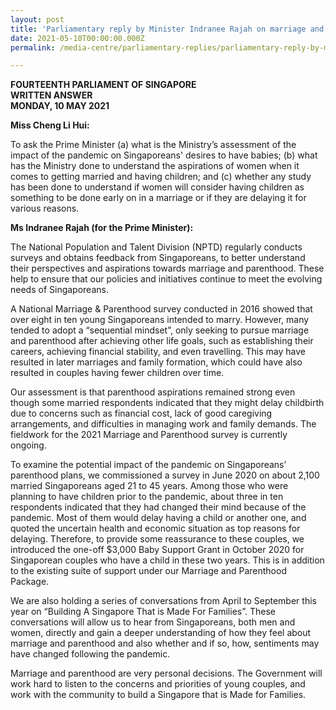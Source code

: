 ```yaml
---
layout: post
title: 'Parliamentary reply by Minister Indranee Rajah on marriage and parenthood aspirations'
date: 2021-05-10T00:00:00.000Z
permalink: /media-centre/parliamentary-replies/parliamentary-reply-by-minister-indranee-rajah-on-marriage-and-parenthood-aspirations/

---
```



**FOURTEENTH PARLIAMENT OF SINGAPORE**  
**WRITTEN ANSWER**  
**MONDAY, 10 MAY 2021**    

**Miss Cheng Li Hui:**

To ask the Prime Minister (a) what is the Ministry’s assessment of the impact of the pandemic on Singaporeans' desires to have babies; (b) what has the Ministry done to understand the aspirations of women when it comes to getting married and having children; and (c) whether any study has been done to understand if women will consider having children as something to be done early on in a marriage or if they are delaying it for various reasons.

**Ms Indranee Rajah (for the Prime Minister):**   

The National Population and Talent Division (NPTD) regularly conducts surveys and obtains feedback from Singaporeans, to better understand their perspectives and aspirations towards marriage and parenthood. These help to ensure that our policies and initiatives continue to meet the evolving needs of Singaporeans. 

A National Marriage & Parenthood survey conducted in 2016 showed that over eight in ten young Singaporeans intended to marry. However, many tended to adopt a “sequential mindset”, only seeking to pursue marriage and parenthood after achieving other life goals, such as establishing their careers, achieving financial stability, and even travelling. This may have resulted in later marriages and family formation, which could have also resulted in couples having fewer children over time.   

Our assessment is that parenthood aspirations remained strong even though some married respondents indicated that they might delay childbirth due to concerns such as financial cost, lack of good caregiving arrangements, and difficulties in managing work and family demands. The fieldwork for the 2021 Marriage and Parenthood survey is currently ongoing.

To examine the potential impact of the pandemic on Singaporeans’ parenthood plans, we commissioned a survey in June 2020 on about 2,100 married Singaporeans aged 21 to 45 years. Among those who were planning to have children prior to the pandemic, about three in ten respondents indicated that they had changed their mind because of the pandemic. Most of them would delay having a child or another one, and quoted the uncertain health and economic situation as top reasons for delaying. Therefore, to provide some reassurance to these couples, we introduced the one-off $3,000 Baby Support Grant in October 2020 for Singaporean couples who have a child in these two years. This is in addition to the existing suite of support under our Marriage and Parenthood Package.  

We are also holding a series of conversations from April to September this year on “Building A Singapore That is Made For Families”. These conversations will allow us to hear from Singaporeans, both men and women, directly and gain a deeper understanding of how they feel about marriage and parenthood and also whether and if so, how, sentiments may have changed following the pandemic. 

Marriage and parenthood are very personal decisions. The Government will work hard to listen to the concerns and priorities of young couples, and work with the community to build a Singapore that is Made for Families.
